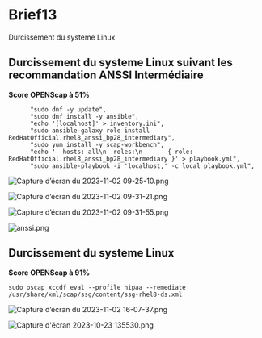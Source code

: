 # Brief13 

Durcissement du systeme Linux


## Durcissement du systeme Linux suivant les recommandation ANSSI Intermédiaire 
**Score OPENScap à 51%**

```
      "sudo dnf -y update",
      "sudo dnf install -y ansible",
      "echo '[localhost]' > inventory.ini",
      "sudo ansible-galaxy role install RedHatOfficial.rhel8_anssi_bp28_intermediary",
      "sudo yum install -y scap-workbench",
      "echo '- hosts: all\n  roles:\n     - { role: RedHatOfficial.rhel8_anssi_bp28_intermediary }' > playbook.yml",
      "sudo ansible-playbook -i 'localhost,' -c local playbook.yml",
```


![Capture d’écran du 2023-11-02 09-25-10.png](https://hackmd.io/_uploads/r1hZhNbmp.png)

![Capture d’écran du 2023-11-02 09-31-21.png](https://hackmd.io/_uploads/Skh-2EWQ6.png)

![Capture d’écran du 2023-11-02 09-31-55.png](https://hackmd.io/_uploads/H1jWn4W7T.png)

![anssi.png]([https://hackmd.io/_uploads/SJTahNbma.png](https://media.discordapp.net/attachments/990915126301450251/1169661538198634557/anssi.png?ex=65563731&is=6543c231&hm=3893c5ad2e0eeb960b0631651744ca9463457c51ddeb6be66581eec39262db20&=&width=1440&height=533))

## Durcissement du systeme Linux

**Score OPENScap à 91%**
```
sudo oscap xccdf eval --profile hipaa --remediate /usr/share/xml/scap/ssg/content/ssg-rhel8-ds.xml
```
![Capture d’écran du 2023-11-02 16-07-37.png](https://hackmd.io/_uploads/rkEaiVZ7T.png)

![Capture d'écran 2023-10-23 135530.png]([https://hackmd.io/_uploads/rJGcn4bmT.png](https://github.com/simplon-nicolasmarty/Brief13-oscap-redhat/blob/main/Capture%20d'%C3%A9cran%202023-10-23%20135530.png)https://github.com/simplon-nicolasmarty/Brief13-oscap-redhat/blob/main/Capture%20d'%C3%A9cran%202023-10-23%20135530.png)
